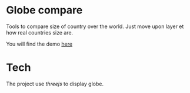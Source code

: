 # Globe compare

Tools to compare size of country over the world. Just move upon layer et how real countries size are.

You will find the demo [here](https://tekkengreg.github.io/globe-compare/)

# Tech

The project use *threejs* to display globe.
